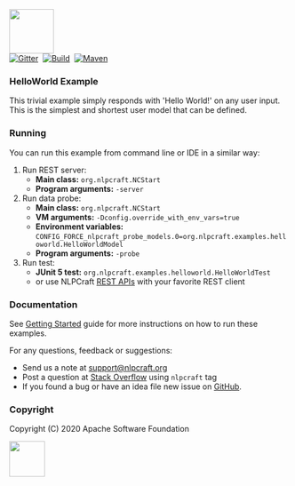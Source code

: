 <img src="https://nlpcraft.org/images/nlpcraft_logo_black.gif" height="80px">
<br>
<a target=_ href="https://gitter.im/apache-nlpcraft/community"><img alt="Gitter" src="https://badges.gitter.im/apache-nlpcraft/community.svg"></a>&nbsp;
<a target=_ href="https://travis-ci.org/nlpcrafters/nlpcraft#"><img alt="Build" src="https://travis-ci.org/nlpcrafters/nlpcraft.svg?branch=master"></a>&nbsp;
<a target=_ href="https://search.maven.org/search?q=org.apache.nlpcraft"><img src="https://maven-badges.herokuapp.com/maven-central/org.apache.nlpcraft/nlpcraft/badge.svg" alt="Maven"></a>

### HelloWorld Example
This trivial example simply responds with 'Hello World!' on any user input.
This is the simplest and shortest user model that can be defined.

### Running
You can run this example from command line or IDE in a similar way:
 1. Run REST server:
    * **Main class:** `org.nlpcraft.NCStart`
    * **Program arguments:** `-server`
 2. Run data probe:
    * **Main class:** `org.nlpcraft.NCStart`
    * **VM arguments:** `-Dconfig.override_with_env_vars=true`
    * **Environment variables:** `CONFIG_FORCE_nlpcraft_probe_models.0=org.nlpcraft.examples.helloworld.HelloWorldModel`
    * **Program arguments:** `-probe`
 2. Run test:
    * **JUnit 5 test:** `org.nlpcraft.examples.helloworld.HelloWorldTest`
    * or use NLPCraft [REST APIs](https://nlpcraft.org/using-rest.html) with your favorite REST client

### Documentation
See [Getting Started](https://nlpcraft.org/getting-started.html) guide for more instructions on how to run these examples.

For any questions, feedback or suggestions:

 * Send us a note at [support@nlpcraft.org](mailto:support@nlpcraft.org)
 * Post a question at [Stack Overflow](https://stackoverflow.com/questions/ask) using <code>nlpcraft</code> tag
 * If you found a bug or have an idea file new issue on [GitHub](https://github.com/apache/incubator-nlpcraft/issues).

### Copyright
Copyright (C) 2020 Apache Software Foundation

<img src="https://www.apache.org/img/ASF20thAnniversary.jpg" height="64px">


